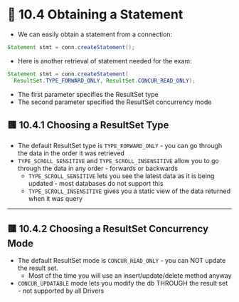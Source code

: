 <link href="../../styles.css" rel="stylesheet"></link>

# 🧠 10.4 Obtaining a Statement
* We can easily obtain a statement from a connection:
```java
Statement stmt = conn.createStatement();
```
* Here is another retrieval of statement needed for the exam:
```java
Statement stmt = conn.createStatement(
  ResultSet.TYPE_FORWARD_ONLY, ResultSet.CONCUR_READ_ONLY);
```
  * The first parameter specifies the ResultSet type
  * The second parameter specified the ResultSet concurrency mode
    
## 🟥 10.4.1 Choosing a ResultSet Type
* The default ResultSet type is `TYPE_FORWARD_ONLY` - you can go through the data in the order it was retrieved
* `TYPE_SCROLL_SENSITIVE` and `TYPE_SCROLL_INSENSITIVE` allow you to go through the data in any order - forwards or backwards
  * `TYPE_SCROLL_SENSITIVE` lets you see the latest data as it is being updated - most databases do not support this
  * `TYPE_SCROLL_INSENSITIVE` gives you a static view of the data returned when it was query

<hr>

## 🟥 10.4.2 Choosing a ResultSet Concurrency Mode
* The default ResultSet mode is `CONCUR_READ_ONLY` - you can NOT update the result set.
  * Most of the time you will use an insert/update/delete method anyway
* `CONCUR_UPDATABLE` mode lets you modify the db THROUGH the result set - not supported by all Drivers
